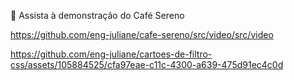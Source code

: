 🎥 Assista à demonstração do Café Sereno

https://github.com/eng-juliane/cafe-sereno/src/video/src/video

https://github.com/eng-juliane/cartoes-de-filtro-css/assets/105884525/cfa97eae-c11c-4300-a639-475d91ec4c0d
